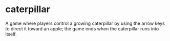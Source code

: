 # caterpillar
A game where players control a growing caterpillar by using the arrow keys to direct it toward an apple; the game ends when the caterpillar runs into itself.
